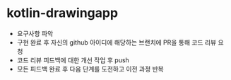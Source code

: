 # kotlin-drawingapp
- 요구사항 파악
- 구현 완료 후 자신의 github 아이디에 해당하는 브랜치에 PR을 통해 코드 리뷰 요청
- 코드 리뷰 피드백에 대한 개선 작업 후 push
- 모든 피드백 완료 후 다음 단계를 도전하고 이전 과정 반복
